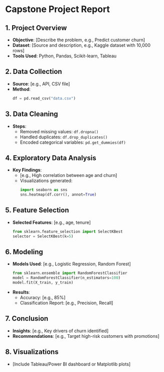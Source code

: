 # Capstone Project Report

## 1. Project Overview
- **Objective**: [Describe the problem, e.g., Predict customer churn]
- **Dataset**: [Source and description, e.g., Kaggle dataset with 10,000 rows]
- **Tools Used**: Python, Pandas, Scikit-learn, Tableau

## 2. Data Collection
- **Source**: [e.g., API, CSV file]
- **Method**:
  ```python
  df = pd.read_csv("data.csv")
  ```

## 3. Data Cleaning
- **Steps**:
  - Removed missing values: `df.dropna()`
  - Handled duplicates: `df.drop_duplicates()`
  - Encoded categorical variables: `pd.get_dummies(df)`

## 4. Exploratory Data Analysis
- **Key Findings**:
  - [e.g., High correlation between age and churn]
  - Visualizations generated:
    ```python
    import seaborn as sns
    sns.heatmap(df.corr(), annot=True)
    ```

## 5. Feature Selection
- **Selected Features**: [e.g., age, tenure]
  ```python
  from sklearn.feature_selection import SelectKBest
  selector = SelectKBest(k=5)
  ```

## 6. Modeling
- **Models Used**: [e.g., Logistic Regression, Random Forest]
  ```python
  from sklearn.ensemble import RandomForestClassifier
  model = RandomForestClassifier(n_estimators=100)
  model.fit(X_train, y_train)
  ```
- **Results**:
  - Accuracy: [e.g., 85%]
  - Classification Report: [e.g., Precision, Recall]

## 7. Conclusion
- **Insights**: [e.g., Key drivers of churn identified]
- **Recommendations**: [e.g., Target high-risk customers with promotions]

## 8. Visualizations
- [Include Tableau/Power BI dashboard or Matplotlib plots]